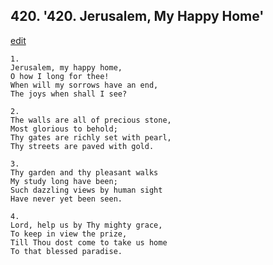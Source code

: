 
## 420.  '420. Jerusalem, My Happy Home'
[edit](https://docs.google.com/document/d/1PWrWTovO4%2DddFPAOP3JXqkyjVGQuuano/edit?mode=html)






    1.
    Jerusalem, my happy home,
    O how I long for thee!
    When will my sorrows have an end,
    The joys when shall I see?

    2.
    The walls are all of precious stone,
    Most glorious to behold;
    Thy gates are richly set with pearl,
    Thy streets are paved with gold.

    3.
    Thy garden and thy pleasant walks
    My study long have been;
    Such dazzling views by human sight
    Have never yet been seen.

    4.
    Lord, help us by Thy mighty grace,
    To keep in view the prize,
    Till Thou dost come to take us home
    To that blessed paradise.
